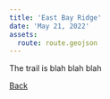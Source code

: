 ```yaml
---
title: 'East Bay Ridge'
date: 'May 21, 2022'
assets:
  route: route.geojson
---
```


The trail is blah blah blah

[Back]()
